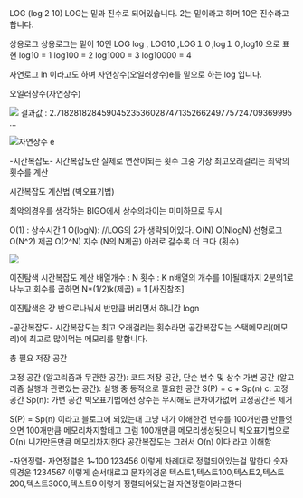 LOG
(log 2 10) LOG는  밑과 진수로 되어있습니다.
2는 밑이라고 하며
10은 진수라고 합니다.

상용로그
상용로그는 밑이 10인 LOG
log , LOG10 ,LOG１０,log１０,log10 으로 표현
log10 = 1
log100 = 2
log1000 = 3
log10000 = 4




자연로그
ln 이라고도 하며 자연상수(오일러상수)e를 밑으로 하는 log 입니다.


오일러상수(자연상수)

<img src="https://wikimedia.org/api/rest_v1/media/math/render/svg/534a55992d112b62c1163de47b1dd9268f20153a">
결과값 : 2.71828182845904523536028747135266249775724709369995 …

![자연상수 e](https://ourcalc.com/wp-content/uploads/2021/04/%EC%9E%90%EC%97%B0%EC%83%81%EC%88%98e.svg)


-시간복잡도-
시간복잡도란 실제로 연산이되는 횟수
그중 가장 최고오래걸리는 최악의 횟수를 계산

시간복잡도 계산법 (빅오표기법)

최악의경우를 생각하는 BIGO에서 상수의차이는 미미하므로 무시

O(1) : 상수시간 1
O(logN):  //LOG의 2가 생략되어있다.
O(N)
O(NlogN) 선형로그
O(N^2) 제곱
O(2^N) 지수 (N의 N제곱)
아래로 갈수록 더 크다 (횟수)
[](https://img1.daumcdn.net/thumb/R1280x0/?scode=mtistory2&fname=https%3A%2F%2Fblog.kakaocdn.net%2Fdn%2FwFduB%2FbtqPwm0xX6n%2FI1qllBFfJI3O0LuuUsctH1%2Fimg.jpg)


![](https://img1.daumcdn.net/thumb/R1280x0/?scode=mtistory2&fname=https%3A%2F%2Fblog.kakaocdn.net%2Fdn%2FwFduB%2FbtqPwm0xX6n%2FI1qllBFfJI3O0LuuUsctH1%2Fimg.jpg)

이진탐색 시간복잡도 계산
배열개수 : N  횟수 : K
n배열의 개수를 1이될떄까지 2분의1로 나누고 회수를 곱하면
N*(1/2)k(제곱) = 1
[사진참조]

이진탐색은 걍 반으로나눠서 반만큼 버리면서 하니간 logn



-공간복잡도-
시간복잡도는 최고 오래걸리는 횟수라면
공간복잡도는 스택메모리(메모리)에 최고로 많이먹는 메모리를 말합니다.

총 필요 저장 공간

고정 공간 (알고리즘과 무관한 공간): 코드 저장 공간, 단순 변수 및 상수
가변 공간 (알고리즘 실행과 관련있는 공간): 실행 중 동적으로 필요한 공간
S(P) = c + Sp(n)
c: 고정 공간
Sp(n): 가변 공간
빅오표기법에선 상수는 무시해도 큰차이가없어 고정공간은 제거

S(P) = Sp(n)
이라고 블로그에 되있는대 그냥 내가 이해한건
변수를 100개만큼 만들엇으면 100개만큼 메모리차지할테고
그럼 100개만큼 메모리생성됫으니
빅오표기법으로
O(n) 니가만든만큼 메모리차지한다
공간복잡도는 그래서 O(n) 이다 라고 이해함


-자연정렬-
자연정렬은 1~100 123456 이렇게 차례대로 정렬되어있는걸 말한다
숫자의경운 1234567 이렇게 순서대로고
문자의경운 텍스트1,텍스트100,텍스트2,텍스트200,텍스트3000,텍스트9
이렇게 정렬되어있는걸 자연정렬이라고한다





